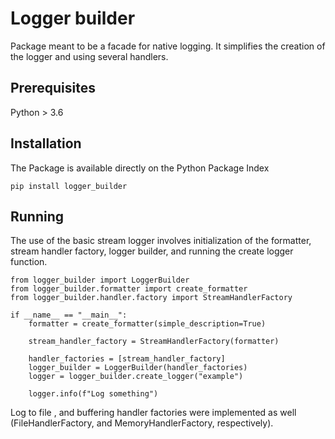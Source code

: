 # Logger builder
Package meant to be a facade for native logging. It simplifies the creation of the logger and
using several handlers.

## Prerequisites
Python > 3.6

## Installation
The Package is available directly on the Python Package Index
```
pip install logger_builder

```

## Running
The use of the basic stream logger involves initialization of the formatter, stream handler factory,
logger builder, and running the create logger function.
```
from logger_builder import LoggerBuilder
from logger_builder.formatter import create_formatter
from logger_builder.handler.factory import StreamHandlerFactory

if __name__ == "__main__":
    formatter = create_formatter(simple_description=True)

    stream_handler_factory = StreamHandlerFactory(formatter)

    handler_factories = [stream_handler_factory]
    logger_builder = LoggerBuilder(handler_factories)
    logger = logger_builder.create_logger("example")

    logger.info(f"Log something")

```

Log to file , and buffering handler factories were implemented as well (FileHandlerFactory, and
MemoryHandlerFactory, respectively).
